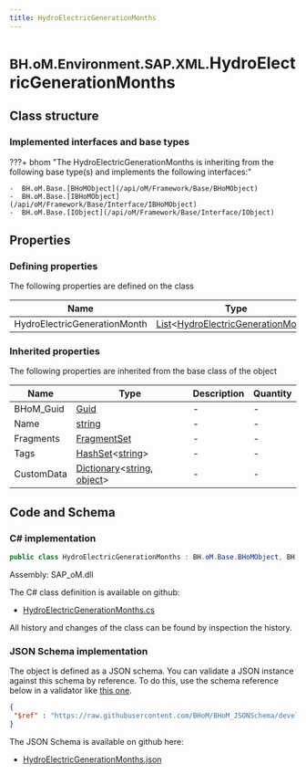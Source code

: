```yaml
---
title: HydroElectricGenerationMonths
---
```


# <small>BH.oM.Environment.SAP.XML.</small>**HydroElectricGenerationMonths**



## Class structure

### Implemented interfaces and base types

???+ bhom "The HydroElectricGenerationMonths is inheriting from the following base type(s) and implements the following interfaces:"

    -  BH.oM.Base.[BHoMObject](/api/oM/Framework/Base/BHoMObject)
    -  BH.oM.Base.[IBHoMObject](/api/oM/Framework/Base/Interface/IBHoMObject)
    -  BH.oM.Base.[IObject](/api/oM/Framework/Base/Interface/IObject)


## Properties



### Defining properties

The following properties are defined on the class

| Name             | Type             | Description      | Quantity         |
|------------------|------------------|------------------|------------------|
| HydroElectricGenerationMonth | [List](https://learn.microsoft.com/en-us/dotnet/api/System.Collections.Generic.List-1?view=netstandard-2.0)&lt;[HydroElectricGenerationMonth](/api/oM/Adapter/Environment/XML/HydroElectricGenerationMonth)&gt; | - | - |


### Inherited properties
The following properties are inherited from the base class of the object

| Name             | Type             | Description      | Quantity         |
|------------------|------------------|------------------|------------------|
| BHoM_Guid | [Guid](https://learn.microsoft.com/en-us/dotnet/api/System.Guid?view=netstandard-2.0) | - | - |
| Name | [string](https://learn.microsoft.com/en-us/dotnet/api/System.String?view=netstandard-2.0) | - | - |
| Fragments | [FragmentSet](/api/oM/Framework/Base/FragmentSet) | - | - |
| Tags | [HashSet](https://learn.microsoft.com/en-us/dotnet/api/System.Collections.Generic.HashSet-1?view=netstandard-2.0)&lt;[string](https://learn.microsoft.com/en-us/dotnet/api/System.String?view=netstandard-2.0)&gt; | - | - |
| CustomData | [Dictionary](https://learn.microsoft.com/en-us/dotnet/api/System.Collections.Generic.Dictionary-2?view=netstandard-2.0)&lt;[string](https://learn.microsoft.com/en-us/dotnet/api/System.String?view=netstandard-2.0), [object](https://learn.microsoft.com/en-us/dotnet/api/System.Object?view=netstandard-2.0)&gt; | - | - |


## Code and Schema

### C# implementation

``` C# title="C#"
public class HydroElectricGenerationMonths : BH.oM.Base.BHoMObject, BH.oM.Base.IBHoMObject, BH.oM.Base.IObject
```

Assembly: SAP_oM.dll

The C# class definition is available on github:

- [HydroElectricGenerationMonths.cs](https://github.com/BHoM/SAP_Toolkit/blob/develop/SAP_oM/XML\HydroElectricGenerationMonths.cs)

All history and changes of the class can be found by inspection the history.
### JSON Schema implementation

The object is defined as a JSON schema. You can validate a JSON instance against this schema by reference. To do this, use the schema reference below in a validator like [this one](https://www.jsonschemavalidator.net/).

``` json title="JSON Schema"
{
 "$ref" : "https://raw.githubusercontent.com/BHoM/BHoM_JSONSchema/develop/SAP_oM/SAP/XML/HydroElectricGenerationMonths.json"
}
```

The JSON Schema is available on github here:

- [HydroElectricGenerationMonths.json](https://github.com/BHoM/BHoM_JSONSchema/blob/develop/SAP_oM/SAP/XML/HydroElectricGenerationMonths.json)
